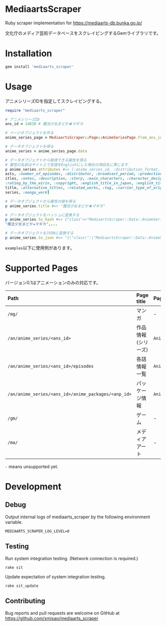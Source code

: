 # MediaartsScraper

Ruby scraper implementation for https://mediaarts-db.bunka.go.jp/

文化庁のメディア芸術データベースをスクレイピングするGemライブラリです。

# Installation

```bash
gem install 'mediaarts_scraper'
```

# Usage

アニメシリーズIDを指定してスクレイピングする。

```ruby
require "mediaarts_scraper"

# アニメシリーズID
ans_id = 14810 # 魔法少女まどか★マギカ

# ページオブジェクトを作る
anime_series_page = MediaartsScraper::Page::AnimeSeriesPage.from_ans_id(ans_id)

# データオブジェクトを得る
anime_series = anime_series_page.data

# データオブジェクトから取得できる属性を得る
# 属性の名前はサイト上で言語をEnglishにした場合の項目名に準じます
p anime_series.attributes #=> [:anime_series_id, :distribution_format, :anime_work_id, :title, :title_kana, :date_of_release, :date_of_end, :time_slot_or_duration, :number_of_broadc
asts, :number_of_episodes, :distributor, :broadcast_period, :production_company, :original_source, :director, :credits, :cast, :theme_songs, :episode_t
itles, :notes, :description, :story, :main_characters, :character_design, :characters, :music_or_sound_effects, :format_of_original_source, :eirin_no, 
:rating_by_the_eirin, :copyright, :english_title_in_japan, :english_title_overseas, :hepburn_romanization_of_original_title, :romanization_of_original_
title, :alternative_titles, :related_works, :tag, :carrier_type_of_original_material, :information_sources, :episodes, :materials, :packages, :related_
series, :manga_work]

# データオブジェクトから属性の値を得る
p anime_series.title #=> "魔法少女まどか★マギカ"

# データオブジェクトをハッシュに変換する
p anime_series.to_hash #=> {"class"=>"MediaartsScraper::Data::AnimeSeries", :anime_series_id=>"ANS001019800", :distribution_format=>"TV", :anime_work_id=>"ANT001019800", :title=>
"魔法少女まどか★マギカ",...

# データオブジェクトをJSONに変換する
p anime_series.to_json #=> "{\"class\":\"MediaartsScraper::Data::AnimeSeries\",\"anime_series_id\":\"ANS001019800\",\"distribution_format\":\"TV\",\"anime_work_id\":\"ANT001019800\",\"title\":\"魔法少女まどか★マギカ\",...
```

`examples`以下に使用例があります。

# Supported Pages

バージョン0.1はアニメーションのみの対応です。

|Path|Page title|Page Object|Data Object|
|:---|:---|:---|:---|
|`/mg/`|マンガ|-|-|
|`/an/anime_series/<ans_id>`|作品情報(シリーズ)|`AnimeSeriesPage`|`AnimeSeries`|
|`/an/anime_series/<ans_id>/episodes`|各話情報一覧|`AnimeEpisodesPage`|`AnimeEpisodes`|
|`/an/anime_series/<ans_id>/anime_packages/<anp_id>`|パッケージ情報|`AnimePackagesPage`|`AnimePackages`|
|`/gm/`|ゲーム|-|-|
|`/ma/`|メディアアート|-|-|

`-` means unsupported yet.

# Development

## Debug

Output internal logs of mediaarts_scraper by the following environment variable.

```
MEDIAARTS_SCRAPER_LOG_LEVEL=0
```

## Testing

Run system integration testing. (Network connection is required.)

```
rake sit
```

Update expectation of system integration testing.

```
rake sit_update
```

## Contributing

Bug reports and pull requests are welcome on GitHub at https://github.com/xmisao/mediaarts_scraper
